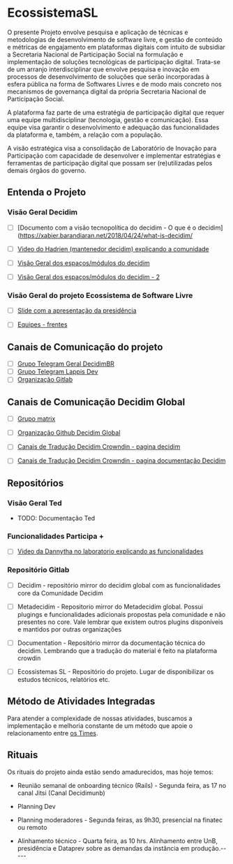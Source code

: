 # EcossistemaSL


O presente Projeto envolve pesquisa e aplicação de técnicas e metodologias de desenvolvimento de software livre, e gestão de conteúdo e métricas de engajamento em plataformas digitais com intuito de subsidiar a Secretaria Nacional de Participação Social na formulação e implementação de soluções tecnológicas de participação digital. Trata-se de um arranjo interdisciplinar que envolve pesquisa e inovação em processos de desenvolvimento de soluções que serão incorporadas à esfera pública na forma de Softwares Livres e de modo mais concreto nos mecanismos de governança digital da própria Secretaria Nacional de Participação Social.

A plataforma faz parte de uma estratégia de participação digital que requer uma equipe multidisciplinar (tecnologia, gestão e comunicação).
Essa equipe visa garantir o desenvolvimento e adequação das funcionalidades da plataforma e, também, a relação com a população. 

A visão estratégica visa a consolidação de Laboratório de Inovação para Participação com capacidade de desenvolver e implementar estratégias e ferramentas de participação digital que possam ser (re)utilizadas pelos demais órgãos do governo.


## Entenda o Projeto

### Visão Geral Decidim

- [ ] [Documento com a visão tecnopolítica do decidim - O que é o decidim](https://xabier.barandiaran.net/2018/04/24/what-is-decidim/
- [ ] [Video do Hadrien (mantenedor decidim) explicando a comunidade](https://drive.google.com/file/d/1zhU3TPehE9ThELOvKikjxOC4iUuzy1Lb/view?usp=sharing)
- [ ] [Visão Geral dos espaços/módulos do decidim](https://docs.decidim.org/en/v0.27/admin/)
- [ ] [Visão Geral dos espaços/módulos do decidim - 2](https://docs.decidim.org/en/v0.27/features/general-description)


### Visão Geral do projeto Ecossistema de Software Livre

- [ ] [Slide com a apresentação da presidência](https://docs.google.com/presentation/d/1dALtIzLVS9e-rTt_C0F3VmlOvtyy0pPe/edit?usp=sharing&ouid=108239589330623281695&rtpof=true&sd=true)
- [ ] [Equipes - frentes](https://www.figma.com/file/IH20q4cPvJ1bgl0x3JSsTy/Diretoria-de-participa%C3%A7%C3%A3o-digital?type=whiteboard&node-id=0%3A1&t=9Jy8aeFQB70NnqRS-1)


## Canais de Comunicação do projeto

- [ ] [Grupo Telegram Geral DecidimBR](https://t.me/DecidimBR)
- [ ] [Grupo Telegram Lappis Dev](https://t.me/+3ft5LFW6D_hkN2Mx)
- [ ] [Organização Gitlab](https://gitlab.com/lappis-unb/decidimbr)

## Canais de Comunicação Decidim Global

- [ ] [Grupo matrix](#decidimdevs:matrix.org)
- [ ] [Organização Github Decidim Global](https://github.com/decidim)
- [ ] [Canais de Tradução Decidim Crowndin - pagina decidim](https://crowdin.com/project/decidimorg/pt-BR)
- [ ] [Canais de Tradução Decidim Crowndin - pagina documentação Decidim](https://crowdin.com/project/decidim/pt-BR)


## Repositórios 

### Visão Geral Ted

- TODO: Documentação Ted

### Funcionalidades Participa +

- [ ] [Video da Dannytha no laboratorio explicando as funcionalidades](https://youtube.com/live/l_0SmU05eGY)

### Repositório Gitlab

- [ ] Decidim - repositório mirror do decidim global com as funcionalidades core da Comunidade Decidim

- [ ] Metadecidim - Repositorio mirror do Metadecidim global. Possui plugings e funcionalidades adicionais propostas pela comunidade e não presentes no core. Vale lembrar que existem outros plugins disponíveis e mantidos por outras organizações

- [ ] Documentation - Repositório mirror da documentação técnica do decidim. Lembrando que a tradução do material é feito na plataforma crowdin

- [ ] Ecossistemas SL - Repositório do projeto. Lugar de disponibilizar os estudos técnicos, relatórios etc.

## Método de Atividades Integradas

Para atender a complexidade de nossas atividades, buscamos a implementação e melhoria constante de um método que apoie o relacionamento entre [os Times](https://encurtador.com.br/avKUV).

## Rituais

Os rituais do projeto ainda estão sendo amadurecidos, mas hoje temos:

- Reunião semanal de onboarding técnico (Rails) - Segunda feira, as 17 no canal Jitsi (Canal Decidimunb)

- Planning Dev

- Planning moderadores - Segunda feiras, as 9h30, presencial na finatec ou remoto

- Alinhamento técnico - Quarta feira, as 10 hrs. Alinhamento entre UnB, presidência e Dataprev sobre as demandas da instância em produção.-----
